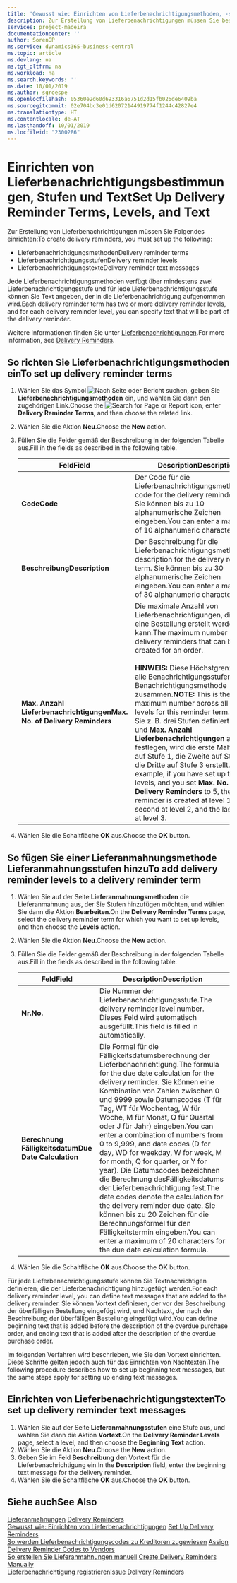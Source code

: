 ```yaml
---
title: 'Gewusst wie: Einrichten von Lieferbenachrichtigungsmethoden, -stufen und -text'
description: Zur Erstellung von Lieferbenachrichtigungen müssen Sie bestimmte Aufgaben einrichten.
services: project-madeira
documentationcenter: ''
author: SorenGP
ms.service: dynamics365-business-central
ms.topic: article
ms.devlang: na
ms.tgt_pltfrm: na
ms.workload: na
ms.search.keywords: ''
ms.date: 10/01/2019
ms.author: sgroespe
ms.openlocfilehash: 05360e2d60d693316a6751d2d15fb026de6409ba
ms.sourcegitcommit: 02e704bc3e01d62072144919774f1244c42827e4
ms.translationtype: HT
ms.contentlocale: de-AT
ms.lasthandoff: 10/01/2019
ms.locfileid: "2300286"
---
```

# <a name="set-up-delivery-reminder-terms-levels-and-text"></a><span data-ttu-id="d905a-103">Einrichten von Lieferbenachrichtigungsbestimmungen, Stufen und Text</span><span class="sxs-lookup"><span data-stu-id="d905a-103">Set Up Delivery Reminder Terms, Levels, and Text</span></span>
<span data-ttu-id="d905a-104">Zur Erstellung von Lieferbenachrichtigungen müssen Sie Folgendes einrichten:</span><span class="sxs-lookup"><span data-stu-id="d905a-104">To create delivery reminders, you must set up the following:</span></span>  

- <span data-ttu-id="d905a-105">Lieferbenachrichtigungsmethoden</span><span class="sxs-lookup"><span data-stu-id="d905a-105">Delivery reminder terms</span></span>  
- <span data-ttu-id="d905a-106">Lieferbenachrichtigungsstufen</span><span class="sxs-lookup"><span data-stu-id="d905a-106">Delivery reminder levels</span></span>  
- <span data-ttu-id="d905a-107">Lieferbenachrichtigungstexte</span><span class="sxs-lookup"><span data-stu-id="d905a-107">Delivery reminder text messages</span></span>  

<span data-ttu-id="d905a-108">Jede Lieferbenachrichtigungsmethoden verfügt über mindestens zwei Lieferbenachrichtigungsstufe und für jede Lieferbenachrichtigungsstufe können Sie Text angeben, der in die Lieferbenachrichtigung aufgenommen wird.</span><span class="sxs-lookup"><span data-stu-id="d905a-108">Each delivery reminder term has two or more delivery reminder levels, and for each delivery reminder level, you can specify text that will be part of the delivery reminder.</span></span>  

<span data-ttu-id="d905a-109">Weitere Informationen finden Sie unter [Lieferbenachrichtigungen](delivery-reminders.md).</span><span class="sxs-lookup"><span data-stu-id="d905a-109">For more information, see [Delivery Reminders](delivery-reminders.md).</span></span>  

## <a name="to-set-up-delivery-reminder-terms"></a><span data-ttu-id="d905a-110">So richten Sie Lieferbenachrichtigungsmethoden ein</span><span class="sxs-lookup"><span data-stu-id="d905a-110">To set up delivery reminder terms</span></span>  

1.  <span data-ttu-id="d905a-111">Wählen Sie das Symbol ![Nach Seite oder Bericht suchen](../../media/ui-search/search_small.png "Nach Seite oder Bericht suchen"), geben Sie **Lieferbenachrichtigungsmethoden** ein, und wählen Sie dann den zugehörigen Link.</span><span class="sxs-lookup"><span data-stu-id="d905a-111">Choose the ![Search for Page or Report](../../media/ui-search/search_small.png "Search for Page or Report icon") icon, enter **Delivery Reminder Terms**, and then choose the related link.</span></span>  
2.  <span data-ttu-id="d905a-112">Wählen Sie die Aktion **Neu**.</span><span class="sxs-lookup"><span data-stu-id="d905a-112">Choose the **New** action.</span></span>  
3.  <span data-ttu-id="d905a-113">Füllen Sie die Felder gemäß der Beschreibung in der folgenden Tabelle aus.</span><span class="sxs-lookup"><span data-stu-id="d905a-113">Fill in the fields as described in the following table.</span></span>  

    |<span data-ttu-id="d905a-114">Feld</span><span class="sxs-lookup"><span data-stu-id="d905a-114">Field</span></span>|<span data-ttu-id="d905a-115">Description</span><span class="sxs-lookup"><span data-stu-id="d905a-115">Description</span></span>|  
    |---------------------------------|---------------------------------------|  
    |<span data-ttu-id="d905a-116">**Code**</span><span class="sxs-lookup"><span data-stu-id="d905a-116">**Code**</span></span>|<span data-ttu-id="d905a-117">Der Code für die Lieferbenachrichtigungsmethode.</span><span class="sxs-lookup"><span data-stu-id="d905a-117">The code for the delivery reminder term.</span></span> <span data-ttu-id="d905a-118">Sie können bis zu 10 alphanumerische Zeichen eingeben.</span><span class="sxs-lookup"><span data-stu-id="d905a-118">You can enter a maximum of 10 alphanumeric characters.</span></span>|  
    |<span data-ttu-id="d905a-119">**Beschreibung**</span><span class="sxs-lookup"><span data-stu-id="d905a-119">**Description**</span></span>|<span data-ttu-id="d905a-120">Der Beschreibung für die Lieferbenachrichtigungsmethode.</span><span class="sxs-lookup"><span data-stu-id="d905a-120">The description for the delivery reminder term.</span></span> <span data-ttu-id="d905a-121">Sie können bis zu 30 alphanumerische Zeichen eingeben.</span><span class="sxs-lookup"><span data-stu-id="d905a-121">You can enter a maximum of 30 alphanumeric characters.</span></span>|  
    |<span data-ttu-id="d905a-122">**Max. Anzahl Lieferbenachrichtigungen**</span><span class="sxs-lookup"><span data-stu-id="d905a-122">**Max. No. of Delivery Reminders**</span></span>|<span data-ttu-id="d905a-123">Die maximale Anzahl von Lieferbenachrichtigungen, die für eine Bestellung erstellt werden kann.</span><span class="sxs-lookup"><span data-stu-id="d905a-123">The maximum number of delivery reminders that can be created for an order.</span></span><br /><br /> <span data-ttu-id="d905a-124">**HINWEIS:** Diese Höchstgrenze gilt für alle Benachrichtigungsstufen dieser Benachrichtigungsmethode zusammen.</span><span class="sxs-lookup"><span data-stu-id="d905a-124">**NOTE:** This is the maximum number across all reminder levels for this reminder term.</span></span> <span data-ttu-id="d905a-125">Wenn Sie z. B. drei Stufen definiert haben und **Max. Anzahl Lieferbenachrichtigungen** auf 5 festlegen, wird die erste Mahnung auf Stufe 1, die Zweite auf Stufe 2, die Dritte auf Stufe 3 erstellt.</span><span class="sxs-lookup"><span data-stu-id="d905a-125">For example, if you have set up three levels, and you set **Max. No. of Delivery Reminders** to 5, the first reminder is created at level 1, the second at level 2, and the last three at level 3.</span></span>|  

4.  <span data-ttu-id="d905a-126">Wählen Sie die Schaltfläche **OK** aus.</span><span class="sxs-lookup"><span data-stu-id="d905a-126">Choose the **OK** button.</span></span>  

## <a name="to-add-delivery-reminder-levels-to-a-delivery-reminder-term"></a><span data-ttu-id="d905a-127">So fügen Sie einer Lieferanmahnungsmethode Lieferanmahnungsstufen hinzu</span><span class="sxs-lookup"><span data-stu-id="d905a-127">To add delivery reminder levels to a delivery reminder term</span></span>  

1.  <span data-ttu-id="d905a-128">Wählen Sie auf der Seite **Lieferanmahnungsmethoden** die Lieferanmahnung aus, der Sie Stufen hinzufügen möchten, und wählen Sie dann die Aktion **Bearbeiten**.</span><span class="sxs-lookup"><span data-stu-id="d905a-128">On the **Delivery Reminder Terms** page, select the delivery reminder term for which you want to set up levels, and then choose the **Levels** action.</span></span>  
2.  <span data-ttu-id="d905a-129">Wählen Sie die Aktion **Neu**.</span><span class="sxs-lookup"><span data-stu-id="d905a-129">Choose the **New** action.</span></span>  
3.  <span data-ttu-id="d905a-130">Füllen Sie die Felder gemäß der Beschreibung in der folgenden Tabelle aus.</span><span class="sxs-lookup"><span data-stu-id="d905a-130">Fill in the fields as described in the following table.</span></span>  

    |<span data-ttu-id="d905a-131">Feld</span><span class="sxs-lookup"><span data-stu-id="d905a-131">Field</span></span>|<span data-ttu-id="d905a-132">Description</span><span class="sxs-lookup"><span data-stu-id="d905a-132">Description</span></span>|  
    |---------------------------------|---------------------------------------|  
    |<span data-ttu-id="d905a-133">**Nr.**</span><span class="sxs-lookup"><span data-stu-id="d905a-133">**No.**</span></span>|<span data-ttu-id="d905a-134">Die Nummer der Lieferbenachrichtigungsstufe.</span><span class="sxs-lookup"><span data-stu-id="d905a-134">The delivery reminder level number.</span></span> <span data-ttu-id="d905a-135">Dieses Feld wird automatisch ausgefüllt.</span><span class="sxs-lookup"><span data-stu-id="d905a-135">This field is filled in automatically.</span></span>|  
    |<span data-ttu-id="d905a-136">**Berechnung Fälligkeitsdatum**</span><span class="sxs-lookup"><span data-stu-id="d905a-136">**Due Date Calculation**</span></span>|<span data-ttu-id="d905a-137">Die Formel für die Fälligkeitsdatumsberechnung der Lieferbenachrichtigung.</span><span class="sxs-lookup"><span data-stu-id="d905a-137">The formula for the due date calculation for the delivery reminder.</span></span> <span data-ttu-id="d905a-138">Sie können eine Kombination von Zahlen zwischen 0 und 9999 sowie Datumscodes (T für Tag, WT für Wochentag, W für Woche, M für Monat, Q für Quartal oder J für Jahr) eingeben.</span><span class="sxs-lookup"><span data-stu-id="d905a-138">You can enter a combination of numbers from 0 to 9,999, and date codes (D for day, WD for weekday, W for week, M for month, Q for quarter, or Y for year).</span></span> <span data-ttu-id="d905a-139">Die Datumscodes bezeichnen die Berechnung desFälligkeitsdatums der Lieferbenachrichtigung fest.</span><span class="sxs-lookup"><span data-stu-id="d905a-139">The date codes denote the calculation for the delivery reminder due date.</span></span> <span data-ttu-id="d905a-140">Sie können bis zu 20 Zeichen für die Berechnungsformel für den Fälligkeitstermin eingeben.</span><span class="sxs-lookup"><span data-stu-id="d905a-140">You can enter a maximum of 20 characters for the due date calculation formula.</span></span>|  

4.  <span data-ttu-id="d905a-141">Wählen Sie die Schaltfläche **OK** aus.</span><span class="sxs-lookup"><span data-stu-id="d905a-141">Choose the **OK** button.</span></span>  

<span data-ttu-id="d905a-142">Für jede Lieferbenachrichtigungsstufe können Sie Textnachrichtigen definieren, die der Lieferbenachrichtigung hinzugefügt werden.</span><span class="sxs-lookup"><span data-stu-id="d905a-142">For each delivery reminder level, you can define text messages that are added to the delivery reminder.</span></span> <span data-ttu-id="d905a-143">Sie können Vortext definieren, der vor der Beschreibung der überfälligen Bestellung eingefügt wird, und Nachtext, der nach der Beschreibung der überfälligen Bestellung eingefügt wird.</span><span class="sxs-lookup"><span data-stu-id="d905a-143">You can define beginning text that is added before the description of the overdue purchase order, and ending text that is added after the description of the overdue purchase order.</span></span>  

<span data-ttu-id="d905a-144">Im folgenden Verfahren wird beschrieben, wie Sie den Vortext einrichten. Diese Schritte gelten jedoch auch für das Einrichten von Nachtexten.</span><span class="sxs-lookup"><span data-stu-id="d905a-144">The following procedure describes how to set up beginning text messages, but the same steps apply for setting up ending text messages.</span></span>  

## <a name="to-set-up-delivery-reminder-text-messages"></a><span data-ttu-id="d905a-145">Einrichten von Lieferbenachrichtigungstexten</span><span class="sxs-lookup"><span data-stu-id="d905a-145">To set up delivery reminder text messages</span></span>  

1.  <span data-ttu-id="d905a-146">Wählen Sie auf der Seite **Lieferanmahnungsstufen** eine Stufe aus, und wählen Sie dann die Aktion **Vortext**.</span><span class="sxs-lookup"><span data-stu-id="d905a-146">On the **Delivery Reminder Levels** page, select a level, and then choose the **Beginning Text** action.</span></span>  
2.  <span data-ttu-id="d905a-147">Wählen Sie die Aktion **Neu**.</span><span class="sxs-lookup"><span data-stu-id="d905a-147">Choose the **New** action.</span></span>  
3.  <span data-ttu-id="d905a-148">Geben Sie im Feld **Beschreibung** den Vortext für die Lieferbenachrichtigung ein.</span><span class="sxs-lookup"><span data-stu-id="d905a-148">In the **Description** field, enter the beginning text message for the delivery reminder.</span></span>  
4.  <span data-ttu-id="d905a-149">Wählen Sie die Schaltfläche **OK** aus.</span><span class="sxs-lookup"><span data-stu-id="d905a-149">Choose the **OK** button.</span></span>  

## <a name="see-also"></a><span data-ttu-id="d905a-150">Siehe auch</span><span class="sxs-lookup"><span data-stu-id="d905a-150">See Also</span></span>  
 <span data-ttu-id="d905a-151">[Lieferanmahnungen](delivery-reminders.md) </span><span class="sxs-lookup"><span data-stu-id="d905a-151">[Delivery Reminders](delivery-reminders.md) </span></span>  
 <span data-ttu-id="d905a-152">[Gewusst wie: Einrichten von Lieferbenachrichtigungen](how-to-set-up-delivery-reminders.md) </span><span class="sxs-lookup"><span data-stu-id="d905a-152">[Set Up Delivery Reminders](how-to-set-up-delivery-reminders.md) </span></span>  
 <span data-ttu-id="d905a-153">[So werden Lieferbenachrichtigungscodes zu Kreditoren zugewiesen](how-to-assign-delivery-reminder-codes-to-vendors.md) </span><span class="sxs-lookup"><span data-stu-id="d905a-153">[Assign Delivery Reminder Codes to Vendors](how-to-assign-delivery-reminder-codes-to-vendors.md) </span></span>  
 <span data-ttu-id="d905a-154">[So erstellen Sie Lieferanmahnungen manuell](how-to-create-delivery-reminders-manually.md) </span><span class="sxs-lookup"><span data-stu-id="d905a-154">[Create Delivery Reminders Manually](how-to-create-delivery-reminders-manually.md) </span></span>  
 [<span data-ttu-id="d905a-155">Lieferbenachrichtigung registrieren</span><span class="sxs-lookup"><span data-stu-id="d905a-155">Issue Delivery Reminders</span></span>](how-to-issue-delivery-reminders.md)
